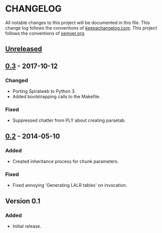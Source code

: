 # CHANGELOG

All notable changes to this project will be documented in this file. This change log follows the conventions of [keepachangelog.com](http://keepachangelog.com/). This project follows the conventions of [semver.org](http://semver.org/).

## [Unreleased]

## [0.3] - 2017-10-12
### Changed
* Porting Spiralweb to Python 3.
* Added bootstrapping calls to the Makefile.

### Fixed

* Suppressed chatter from PLY about creating parsetab.

## [0.2] - 2014-05-10
### Added

* Created inheritance process for chunk parameters.

### Fixed

* Fixed annoying 'Generating LALR tables' on invocation.

## Version 0.1
### Added

* Initial release.

[Unreleased]: https://github.com/michaeljmcd/blutwurst/compare/v0.3...master
[0.3]: https://github.com/michaeljmcd/blutwurst/compare/v0.2...v0.3
[0.2]: https://github.com/michaeljmcd/spiralweb/tree/v0.2
